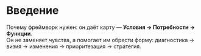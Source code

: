 # Введение

Почему фреймворк нужен: он даёт карту — **Условия → Потребности → Функции**.  
Он не заменяет чувства, а помогает им обрести форму: диагностика → визия → изменения → приоритезация → стратегия.
